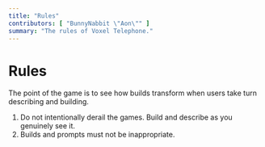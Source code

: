 ```yaml
---
title: "Rules"
contributors: [ "BunnyNabbit \"Aon\"" ]
summary: "The rules of Voxel Telephone."
---
```


# Rules

The point of the game is to see how builds transform when users take turn describing and building.

1. Do not intentionally derail the games. Build and describe as you genuinely see it.
2. Builds and prompts must not be inappropriate.
